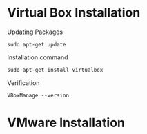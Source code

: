 
# Virtual Box Installation

Updating Packages

````
sudo apt-get update
````

Installation command 

````
sudo apt-get install virtualbox
````

Verification

````
VBoxManage --version
````

# VMware Installation

